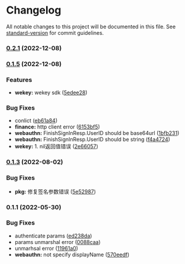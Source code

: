 # Changelog

All notable changes to this project will be documented in this file. See [standard-version](https://github.com/conventional-changelog/standard-version) for commit guidelines.

### [0.2.1](https://github.com/trustasia-com/go-sdk/compare/v0.1.5...v0.2.1) (2022-12-08)

### [0.1.5](https://github.com/trustasia-com/go-sdk/compare/v0.1.4...v0.1.5) (2022-12-08)


### Features

* **wekey:** wekey sdk ([5edee28](https://github.com/trustasia-com/go-sdk/commit/5edee28b54bade4fb741fdb74cbbeb1ebeee7dc5))


### Bug Fixes

* conlict ([eb61a84](https://github.com/trustasia-com/go-sdk/commit/eb61a84afad1850b722cd4bf7e8feeae270b930b))
* **finance:** http client error ([6153bf5](https://github.com/trustasia-com/go-sdk/commit/6153bf5ab5c174bfc9041ae638aa45707a225df1))
* **webauthn:** FinishSignInResp.UserID should be base64url ([1bfb231](https://github.com/trustasia-com/go-sdk/commit/1bfb231e09d0cb6bff17533d63891df81c416850))
* **webauthn:** FinishSignInResp.UserID should be string ([f4a4724](https://github.com/trustasia-com/go-sdk/commit/f4a4724fbb3ebc8c6fcc9abe640e1b5de422b54f))
* **wekey:** 1. nil返回值错误 ([2e66057](https://github.com/trustasia-com/go-sdk/commit/2e660579f4f31efbe6af5e9c090172ce70520c62))

### [0.1.3](https://github.com/trustasia-com/go-sdk/compare/v0.1.2...v0.1.3) (2022-08-02)


### Bug Fixes

* **pkg:** 修复签名参数错误 ([5e52987](https://github.com/trustasia-com/go-sdk/commit/5e52987b13f128ac752835c9570710109a2f507d))

### 0.1.1 (2022-05-30)


### Bug Fixes

* authenticate params ([ed238da](https://github.com/trustasia-com/go-sdk/commit/ed238dabfd26f60f2713b9c9c716fb73e3fe4919))
* params unmarshal error ([0088caa](https://github.com/trustasia-com/go-sdk/commit/0088caa6c32b804808dda684cdee115047c86938))
* unmarhsal error ([11961a0](https://github.com/trustasia-com/go-sdk/commit/11961a0cceea508c3c066b54df31fad82183d098))
* **webauthn:** not specify displayName ([570eedf](https://github.com/trustasia-com/go-sdk/commit/570eedf58152273d455cfa1c5592c822531f805d))
